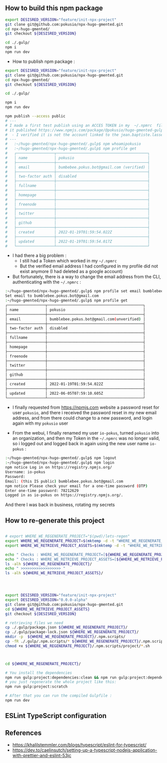 ## How to build this npm package


```bash
export DESISRED_VERSION="feature/init-npx-project"
git clone git@github.com:pokusio/npx-hugo-gmented.git
cd npx-hugo-gmented/
git checkout ${DESISRED_VERSION}

cd ./.gulp/
npm i
npm run dev

```


* How to publish npm package :

```bash
export DESISRED_VERSION="feature/init-npx-project"
git clone git@github.com:pokusio/npx-hugo-gmented.git
cd npx-hugo-gmented/
git checkout ${DESISRED_VERSION}

cd ./.gulp/

npm i
npm run dev

npm publish --access public
# ---
# I made a first test publish using an ACCES TOKEN in my  ~/.npmrc  file :
# it published https://www.npmjs.com/package/@pokusio/hugo-gmented-gulp
#  - I verified it is not the account linked to the jean.baptiste.lasselle@gmail.com
# ---
#   :~/hugo-gmented/npx-hugo-gmented/.gulp$ npm whoamipokusio
#   :~/hugo-gmented/npx-hugo-gmented/.gulp$ npm profile get
#   ┌─────────────────┬─────────────────────────────────────────┐
#   │ name            │ pokusio                                 │
#   ├─────────────────┼─────────────────────────────────────────┤
#   │ email           │ bumbebee.pokus.bot@gmail.com (verified) │
#   ├─────────────────┼─────────────────────────────────────────┤
#   │ two-factor auth │ disabled                                │
#   ├─────────────────┼─────────────────────────────────────────┤
#   │ fullname        │                                         │
#   ├─────────────────┼─────────────────────────────────────────┤
#   │ homepage        │                                         │
#   ├─────────────────┼─────────────────────────────────────────┤
#   │ freenode        │                                         │
#   ├─────────────────┼─────────────────────────────────────────┤
#   │ twitter         │                                         │
#   ├─────────────────┼─────────────────────────────────────────┤
#   │ github          │                                         │
#   ├─────────────────┼─────────────────────────────────────────┤
#   │ created         │ 2022-01-19T01:59:54.022Z                │
#   ├─────────────────┼─────────────────────────────────────────┤
#   │ updated         │ 2022-01-19T01:59:54.017Z                │
#   └─────────────────┴─────────────────────────────────────────┘

```
* I had there a big problem :
  * I still had a Token which worked in my `~/.npmrc`
  * But the verified email address I had configured in my profile did not exist anymore (I had deleted as a google account)
* But fortunately, there is a way to change the email address from the CLI, authenticating with the `~/.npmrc` :

```bash
:~/hugo-gmented/npx-hugo-gmented/.gulp$ npm profile set email bumblebee.pokus.bot@gmail.com
Set email to bumblebee.pokus.bot@gmail.com
:~/hugo-gmented/npx-hugo-gmented/.gulp$ npm profile get
┌─────────────────┬───────────────────────────────────────────┐
│ name            │ pokusio                                   │
├─────────────────┼───────────────────────────────────────────┤
│ email           │ bumblebee.pokus.bot@gmail.com(unverified) │
├─────────────────┼───────────────────────────────────────────┤
│ two-factor auth │ disabled                                  │
├─────────────────┼───────────────────────────────────────────┤
│ fullname        │                                           │
├─────────────────┼───────────────────────────────────────────┤
│ homepage        │                                           │
├─────────────────┼───────────────────────────────────────────┤
│ freenode        │                                           │
├─────────────────┼───────────────────────────────────────────┤
│ twitter         │                                           │
├─────────────────┼───────────────────────────────────────────┤
│ github          │                                           │
├─────────────────┼───────────────────────────────────────────┤
│ created         │ 2022-01-19T01:59:54.022Z                  │
├─────────────────┼───────────────────────────────────────────┤
│ updated         │ 2022-06-05T07:59:10.605Z                  │
└─────────────────┴───────────────────────────────────────────┘

```

* I finally requested from https://npmjs.com website a password reset for user `pokusio`, and there i received the password reset in my new email address, and from there could change to a new password, and login again with my `pokusio` user

* From the webui, I finally renamed my user `io-pokus`, turned `pokusio` into an organization, and then my Token in the `~/.npmrc` was no longer valid, so  i logged out and logged back in again using the new user name `io-pokus` :


```bash
:~/hugo-gmented/npx-hugo-gmented/.gulp$ npm logout
:~/hugo-gmented/npx-hugo-gmented/.gulp$ npm login
npm notice Log in on https://registry.npmjs.org/
Username: io-pokus
Password:
Email: (this IS public) bumblebee.pokus.bot@gmail.com
npm notice Please check your email for a one-time password (OTP)
Enter one-time password: 78212629
Logged in as io-pokus on https://registry.npmjs.org/.

```

And there I was back in business, rotating my secrets


## How to re-generate this project


```bash

# export WHERE_WE_REGENERATE_PROJECT="$(pwd)/lets-regen"
export WHERE_WE_REGENERATE_PROJECT=$(mktemp -d -t "WHERE_WE_REGENERATE_PROJECT_XXXXXX")
export WHERE_WE_RETRIEVE_PROJECT_ASSETS=$(mktemp -d -t "WHERE_WE_RETRIEVE_PROJECT_ASSETS_XXXXXX")

echo " Checks : WHERE_WE_REGENERATE_PROJECT=[${WHERE_WE_REGENERATE_PROJECT}]"
echo " Checks : WHERE_WE_RETRIEVE_PROJECT_ASSETS=[${WHERE_WE_RETRIEVE_PROJECT_ASSETS}]"
ls -alh ${WHERE_WE_REGENERATE_PROJECT}/
echo " >>>>>>>>>>>>>>>>>> "
ls -alh ${WHERE_WE_RETRIEVE_PROJECT_ASSETS}/




export DESISRED_VERSION="feature/init-npx-project"
export DESISRED_VERSION="0.0.0-alpha"
git clone git@github.com:pokusio/npx-hugo-gmented.git
cd ${WHERE_WE_RETRIEVE_PROJECT_ASSETS}
git checkout ${DESISRED_VERSION}

# retrieving files we need
cp ./.gulp/package.json ${WHERE_WE_REGENERATE_PROJECT}/
cp ./.gulp/package-lock.json ${WHERE_WE_REGENERATE_PROJECT}/
mkdir -p  ${WHERE_WE_REGENERATE_PROJECT}/.npm.scripts/
cp -fR ./.gulp/.npm.scripts/* ${WHERE_WE_REGENERATE_PROJECT}/.npm.scripts/
chmod +x ${WHERE_WE_REGENERATE_PROJECT}/.npm.scripts/project/*.sh



cd ${WHERE_WE_REGENERATE_PROJECT}/

# You install the dependencies
npm run gulp:project:dependencies:clean && npm run gulp:project:dependencies
# you just regenerate the whole project like this:
npm run gulp:project:scratch

# After that you can run the compiled Gulpfile :
npm run dev

```



## ESLint TypeScript configuration



## References

* https://khalilstemmler.com/blogs/typescript/eslint-for-typescript/
* https://dev.to/caelinsutch/setting-up-a-typescript-nodejs-application-with-prettier-and-eslint-53jc
